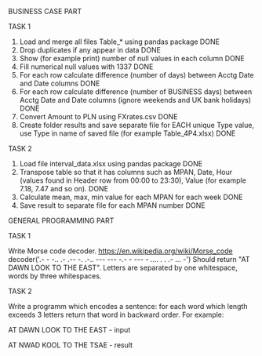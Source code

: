 BUSINESS CASE PART


TASK 1

1. Load and merge all files Table_* using pandas package DONE
2. Drop duplicates if any appear in data DONE
3. Show (for example print) number of null values in each column DONE
4. Fill numerical null values with 1337 DONE
5. For each row calculate difference (number of days) between Acctg Date and Date columns DONE
6. For each row calculate difference (number of BUSINESS days) between Acctg Date and Date columns (ignore weekends and UK bank holidays) DONE
7. Convert Amount to PLN using FXrates.csv DONE
8. Create folder results and save separate file for EACH unique Type value, use Type in name of saved file (for example Table_4P4.xlsx) DONE

TASK 2

1. Load file interval_data.xlsx using pandas package DONE
2. Transpose table so that it has columns such as MPAN, Date, Hour (values found in Header row from 00:00 to 23:30), Value (for example 7.18, 7.47 and so on). DONE 
3. Calculate mean, max, min value for each MPAN for each week DONE
4. Save result to separate file for each MPAN number DONE



GENERAL PROGRAMMING PART


TASK 1

Write Morse code decoder. https://en.wikipedia.org/wiki/Morse_code
decoder('.- -   -.. .- .-- -.   .-.. --- --- -.-   - ---   - .... .   . .- ... -')
Should return "AT DAWN LOOK TO THE EAST". Letters are separated by one whitespace, words by three whitespaces.

TASK 2

Write a programm which encodes a sentence: for each word which length exceeds 3 letters return that word in backward order. 
For example:

AT DAWN LOOK TO THE EAST  - input

AT NWAD KOOL TO THE TSAE  - result
